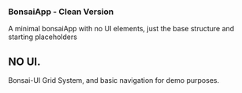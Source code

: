 ### BonsaiApp - Clean Version
A minimal bonsaiApp with no UI elements, just the base structure and starting placeholders

## NO UI.
Bonsai-UI Grid System, and basic navigation for demo purposes. 
